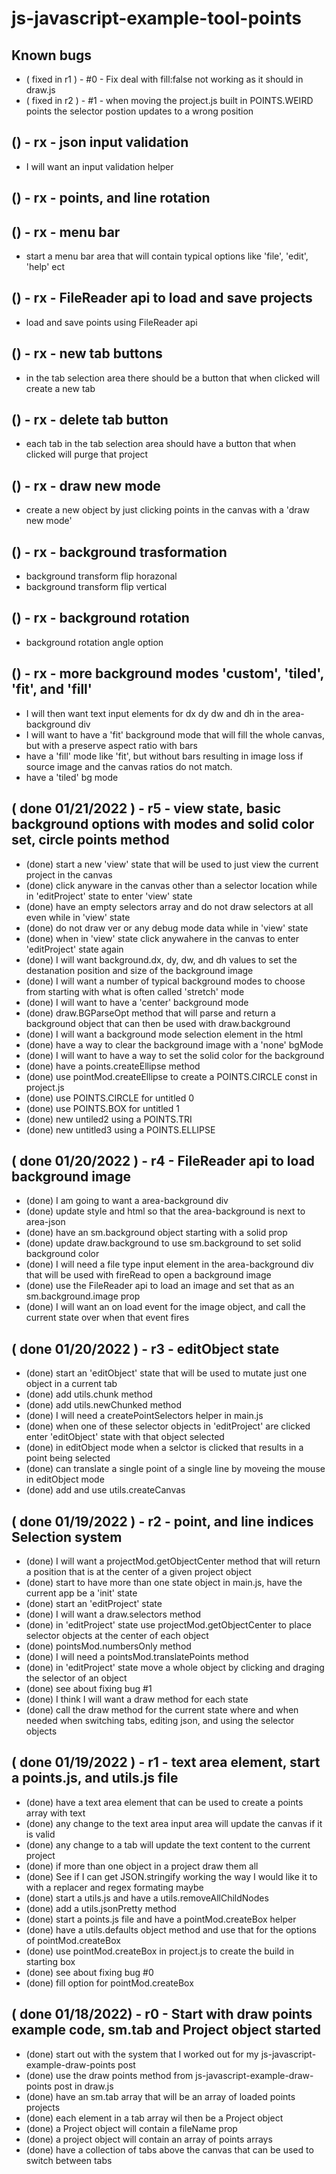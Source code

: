 # js-javascript-example-tool-points

## Known bugs
* ( fixed in r1 ) - #0 - Fix deal with fill:false not working as it should in draw.js 
* ( fixed in r2 ) - #1 - when moving the project.js built in POINTS.WEIRD points the selector postion updates to a wrong position 

<!-- Maintenance -->

## () - rx - json input validation
* I will want an input validation helper

<!-- Additional Features -->

## () - rx - points, and line rotation

## () - rx - menu bar
* start a menu bar area that will contain typical options like 'file', 'edit', 'help' ect

## () - rx - FileReader api to load and save projects
* load and save points using FileReader api

## () - rx - new tab buttons
* in the tab selection area there should be a button that when clicked will create a new tab

## () - rx - delete tab button
* each tab in the tab selection area should have a button that when clicked will purge that project

## () - rx - draw new mode
* create a new object by just clicking points in the canvas with a 'draw new mode'

## () - rx -  background trasformation
* background transform flip horazonal
* background transform flip vertical

## () - rx - background rotation
* background rotation angle option

## () - rx - more background modes 'custom', 'tiled', 'fit', and 'fill'
* I will then want text input elements for dx dy dw and dh in the area-background div
* I will want to have a 'fit' background mode that will fill the whole canvas, but with a preserve aspect ratio with bars
* have a 'fill' mode like 'fit', but without bars resulting in image loss if source image and the canvas ratios do not match.
* have a 'tiled' bg mode

## ( done 01/21/2022 ) - r5 - view state, basic background options with modes and solid color set, circle points method
* (done) start a new 'view' state that will be used to just view the current project in the canvas
* (done) click anyware in the canvas other than a selector location while in 'editProject' state to enter 'view' state
* (done) have an empty selectors array and do not draw selectors at all even while in 'view' state
* (done) do not draw ver or any debug mode data while in 'view' state
* (done) when in 'view' state click anywahere in the canvas to enter 'editProject' state again
* (done) I will want background.dx, dy, dw, and dh values to set the destanation position and size of the background image
* (done) I will want a number of typical background modes to choose from starting with what is often called 'stretch' mode
* (done) I will want to have a 'center' background mode
* (done) draw.BGParseOpt method that will parse and return a background object that can then be used with draw.background
* (done) I will want a background mode selection element in the html
* (done) have a way to clear the background image with a 'none' bgMode
* (done) I will want to have a way to set the solid color for the background
* (done) have a points.createEllipse method
* (done) use pointMod.createEllipse to create a POINTS.CIRCLE const in project.js
* (done) use POINTS.CIRCLE for untitled 0
* (done) use POINTS.BOX for untitled 1
* (done) new untiled2 using a POINTS.TRI
* (done) new untitled3 using a POINTS.ELLIPSE

<!-- Minimum Viable Product -->

## ( done 01/20/2022 ) - r4 - FileReader api to load background image
* (done) I am going to want a area-background div
* (done) update style and html so that the area-background is next to area-json
* (done) have an sm.background object starting with a solid prop
* (done) update draw.background to use sm.background to set solid background color
* (done) I will need a file type input element in the area-background div that will be used with fireRead to open a background image
* (done) use the FileReader api to load an image and set that as an sm.background.image prop
* (done) I will want an on load event for the image object, and call the current state over when that event fires

## ( done 01/20/2022 ) - r3 - editObject state
* (done) start an 'editObject' state that will be used to mutate just one object in a current tab
* (done) add utils.chunk method
* (done) add utils.newChunked method
* (done) I will need a createPointSelectors helper in main.js
* (done) when one of these selector objects in 'editProject' are clicked enter 'editObject' state with that object selected
* (done) in editObject mode when a selctor is clicked that results in a point being selected
* (done) can translate a single point of a single line by moveing the mouse in editObject mode
* (done) add and use utils.createCanvas

## ( done 01/19/2022 ) - r2 - point, and line indices Selection system
* (done) I will want a projectMod.getObjectCenter method that will return a position that is at the center of a given project object
* (done) start to have more than one state object in main.js, have the current app be a 'init' state
* (done) start an 'editProject' state
* (done) I will want a draw.selectors method
* (done) in 'editProject' state use projectMod.getObjectCenter to place selector objects at the center of each object
* (done) pointsMod.numbersOnly method
* (done) I will need a pointsMod.translatePoints method
* (done) in 'editProject' state move a whole object by clicking and draging the selector of an object
* (done) see about fixing bug #1
* (done) I think I will want a draw method for each state
* (done) call the draw method for the current state where and when needed when switching tabs, editing json, and using the selector objects

## ( done 01/19/2022 ) - r1 - text area element, start a points.js, and utils.js file
* (done) have a text area element that can be used to create a points array with text
* (done) any change to the text area input area will update the canvas if it is valid
* (done) any change to a tab will update the text content to the current project
* (done) if more than one object in a project draw them all
* (done) See if I can get JSON.stringify working the way I would like it to with a replacer and regex formating maybe
* (done) start a utils.js and have a utils.removeAllChildNodes
* (done) add a utils.jsonPretty method
* (done) start a points.js file and have a pointMod.createBox helper
* (done) have a utils.defaults object method and use that for the options of pointMod.createBox
* (done) use pointMod.createBox in project.js to create the build in starting box
* (done) see about fixing bug #0
* (done) fill option for pointMod.createBox

## ( done 01/18/2022) - r0 - Start with draw points example code, sm.tab and Project object started
* (done) start out with the system that I worked out for my js-javascript-example-draw-points post
* (done) use the draw points method from js-javascript-example-draw-points post in draw.js
* (done) have an sm.tab array that will be an array of loaded points projects
* (done) each element in a tab array wil then be a Project object
* (done) a Project object will contain a fileName prop
* (done) a project object will contain an array of points arrays
* (done) have a collection of tabs above the canvas that can be used to switch between tabs